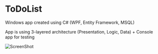 # ToDoList
Windows app created using C# (WPF, Entity Framework, MSQL)

App is using 3-layered architecture (Presentation, Logic, Data) + Console app for testing

![ScreenShot](https://github.com/Gerbil789/ToDoList/assets/67593297/c3168100-ce3c-4fd8-8bb3-6ac67051446d)
